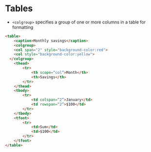 # Tables

- `<colgroup>` specifies a group of one or more columns in a table for formatting

```html
<table>
	<caption>Monthly savings</caption>
	<colgroup>
    <col span="2" style="background-color:red">
    <col style="background-color:yellow">
  </colgroup>
	<thead>
		<tr>
			<th scope=“col”>Month</th>
			<th>Savings</th>
		</tr>
	</thead>
	<tbody>
		<tr>
			<td colspan=“2”>January</td>
			<td rowspan=“2”>$100</td>
		</tr>
	</tbody>
	<tfoot>
		<tr>
			<td>Sum</td>
			<td>$100</td>
		</tr>
	</tfoot>
</table>
```
